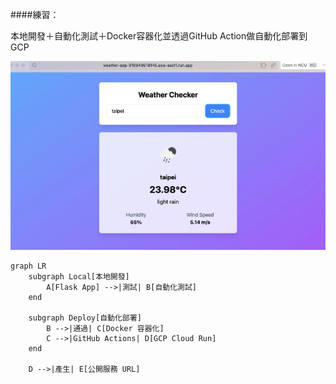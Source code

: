####練習：

本地開發＋自動化測試＋Docker容器化並透過GitHub Action做自動化部署到GCP

![alt text](image.png)


```mermaid
graph LR
    subgraph Local[本地開發]
        A[Flask App] -->|測試| B[自動化測試]
    end

    subgraph Deploy[自動化部署]
        B -->|通過| C[Docker 容器化]
        C -->|GitHub Actions| D[GCP Cloud Run]
    end

    D -->|產生| E[公開服務 URL]

```